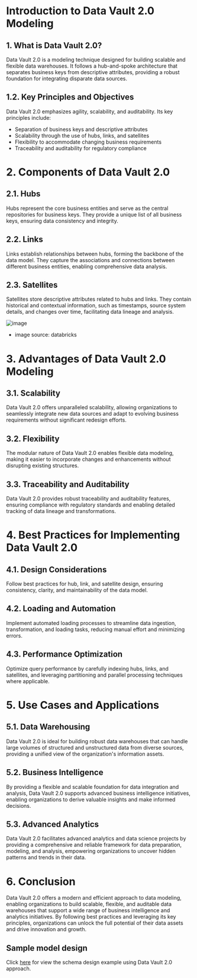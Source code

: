 # Introduction to Data Vault 2.0 Modeling

## 1. What is Data Vault 2.0?
Data Vault 2.0 is a modeling technique designed for building scalable and flexible data warehouses. It follows a hub-and-spoke architecture that separates business keys from descriptive attributes, providing a robust foundation for integrating disparate data sources.

## 1.2. Key Principles and Objectives
Data Vault 2.0 emphasizes agility, scalability, and auditability. Its key principles include:
- Separation of business keys and descriptive attributes
- Scalability through the use of hubs, links, and satellites
- Flexibility to accommodate changing business requirements
- Traceability and auditability for regulatory compliance

# 2. Components of Data Vault 2.0

## 2.1. Hubs
Hubs represent the core business entities and serve as the central repositories for business keys. They provide a unique list of all business keys, ensuring data consistency and integrity.

## 2.2. Links
Links establish relationships between hubs, forming the backbone of the data model. They capture the associations and connections between different business entities, enabling comprehensive data analysis.


## 2.3. Satellites
Satellites store descriptive attributes related to hubs and links. They contain historical and contextual information, such as timestamps, source system details, and changes over time, facilitating data lineage and analysis.

![image](https://github.com/atadas10/Learn-Data-Modeling/assets/84840069/0021aa31-8c7f-464c-a92e-5bbc172b7ac9)
- image source: databricks


# 3. Advantages of Data Vault 2.0 Modeling

## 3.1. Scalability
Data Vault 2.0 offers unparalleled scalability, allowing organizations to seamlessly integrate new data sources and adapt to evolving business requirements without significant redesign efforts.

## 3.2. Flexibility
The modular nature of Data Vault 2.0 enables flexible data modeling, making it easier to incorporate changes and enhancements without disrupting existing structures.

## 3.3. Traceability and Auditability
Data Vault 2.0 provides robust traceability and auditability features, ensuring compliance with regulatory standards and enabling detailed tracking of data lineage and transformations.

# 4. Best Practices for Implementing Data Vault 2.0

## 4.1. Design Considerations
Follow best practices for hub, link, and satellite design, ensuring consistency, clarity, and maintainability of the data model.

## 4.2. Loading and Automation
Implement automated loading processes to streamline data ingestion, transformation, and loading tasks, reducing manual effort and minimizing errors.

## 4.3. Performance Optimization
Optimize query performance by carefully indexing hubs, links, and satellites, and leveraging partitioning and parallel processing techniques where applicable.

# 5. Use Cases and Applications

## 5.1. Data Warehousing
Data Vault 2.0 is ideal for building robust data warehouses that can handle large volumes of structured and unstructured data from diverse sources, providing a unified view of the organization's information assets.

## 5.2. Business Intelligence
By providing a flexible and scalable foundation for data integration and analysis, Data Vault 2.0 supports advanced business intelligence initiatives, enabling organizations to derive valuable insights and make informed decisions.

## 5.3. Advanced Analytics
Data Vault 2.0 facilitates advanced analytics and data science projects by providing a comprehensive and reliable framework for data preparation, modeling, and analysis, empowering organizations to uncover hidden patterns and trends in their data.

# 6. Conclusion

Data Vault 2.0 offers a modern and efficient approach to data modeling, enabling organizations to build scalable, flexible, and auditable data warehouses that support a wide range of business intelligence and analytics initiatives. By following best practices and leveraging its key principles, organizations can unlock the full potential of their data assets and drive innovation and growth.

## Sample model design
Click [here](hotel_reservation_app.md) for view the schema design example using Data Vault 2.0 approach.
